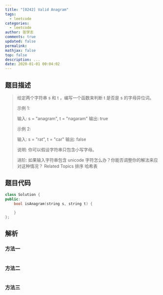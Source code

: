```yaml
---
title: "[0242] Valid Anagram"
tags:
  - leetcode
categories:
  - leetcode
author: 张学志
comments: true
updated: false
permalink:
mathjax: false
top: false
description: ...
date: 2020-01-01 00:04:02
---
```


## 题目描述

> 给定两个字符串 s 和 t ，编写一个函数来判断 t 是否是 s 的字母异位词。 
> 
> 示例 1: 
> 
> 输入: s = "anagram", t = "nagaram"
> 输出: true
> 
> 
> 示例 2: 
> 
> 输入: s = "rat", t = "car"
> 输出: false 
> 
> 说明: 
> 你可以假设字符串只包含小写字母。 
> 
> 进阶: 
> 如果输入字符串包含 unicode 字符怎么办？你能否调整你的解法来应对这种情况？ 
> Related Topics 排序 哈希表

## 题目代码

```cpp
class Solution {
public:
    bool isAnagram(string s, string t) {
        
    }
};
```

## 解析

### 方法一

```cpp

```

### 方法二

```cpp

```

### 方法三

```cpp

```

